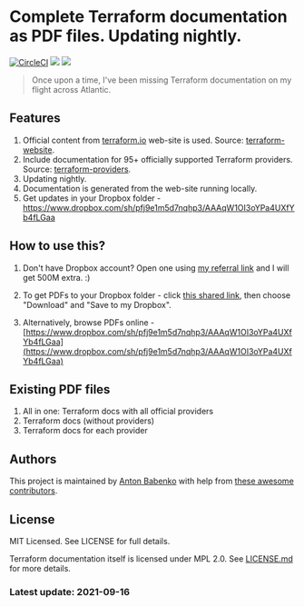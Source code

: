 # Complete Terraform documentation as PDF files. Updating nightly.

[![CircleCI](https://circleci.com/gh/antonbabenko/terraform-docs-as-pdf.svg?style=svg&circle-token=9e5321eb98d9d47cda7ef4209e287f56c25a702a)](https://circleci.com/gh/antonbabenko/terraform-docs-as-pdf)
![](https://img.shields.io/github/repo-size/antonbabenko/terraform-docs-as-pdf.svg)
![](https://img.shields.io/github/last-commit/antonbabenko/terraform-docs-as-pdf.svg)

> Once upon a time, I've been missing Terraform documentation on my flight across Atlantic.

## Features

1. Official content from [terraform.io](https://terraform.io/) web-site is used. Source: [terraform-website](https://github.com/hashicorp/terraform-website).
1. Include documentation for 95+ officially supported Terraform providers. Source: [terraform-providers](https://github.com/terraform-providers).
1. Updating nightly.
1. Documentation is generated from the web-site running locally.
1. Get updates in your Dropbox folder - https://www.dropbox.com/sh/pfj9e1m5d7nqhp3/AAAqW1OI3oYPa4UXfYb4fLGaa

## How to use this?

1. Don't have Dropbox account? Open one using [my referral link](https://db.tt/5Bhs91K9Wb) and I will get 500M extra. :)

1. To get PDFs to your Dropbox folder - click [this shared link](https://www.dropbox.com/sh/pfj9e1m5d7nqhp3/AAAqW1OI3oYPa4UXfYb4fLGaa), then choose "Download" and "Save to my Dropbox".

1. Alternatively, browse PDFs online - [https://www.dropbox.com/sh/pfj9e1m5d7nqhp3/AAAqW1OI3oYPa4UXfYb4fLGaa](https://www.dropbox.com/sh/pfj9e1m5d7nqhp3/AAAqW1OI3oYPa4UXfYb4fLGaa)

## Existing PDF files

1. All in one: Terraform docs with all official providers
1. Terraform docs (without providers)
1. Terraform docs for each provider

## Authors

This project is maintained by [Anton Babenko](https://github.com/antonbabenko) with help from [these awesome contributors](https://github.com/antonbabenko/terraform-docs-as-pdf/graphs/contributors).

## License

MIT Licensed. See LICENSE for full details.

Terraform documentation itself is licensed under MPL 2.0. See [LICENSE.md](https://github.com/hashicorp/terraform-website/blob/master/LICENSE.md) for more details.

### Latest update: 2021-09-16

